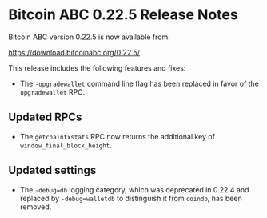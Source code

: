 # Bitcoin ABC 0.22.5 Release Notes

Bitcoin ABC version 0.22.5 is now available from:

  <https://download.bitcoinabc.org/0.22.5/>

This release includes the following features and fixes:
- The `-upgradewallet` command line flag has been replaced in favor of the `upgradewallet` RPC.

Updated RPCs
------------

- The `getchaintxstats` RPC now returns the additional key of
  `window_final_block_height`.

Updated settings
----------------

- The `-debug=db` logging category, which was deprecated in 0.22.4 and replaced by
  `-debug=walletdb` to distinguish it from `coindb`, has been removed.
